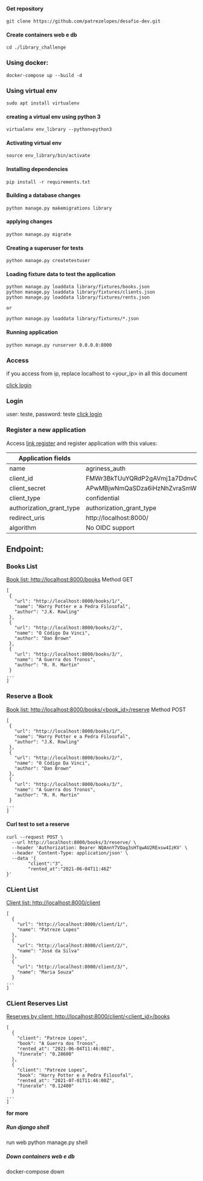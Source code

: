 #### Get repository
 ``` 
git clone https://github.com/patrezelopes/desafio-dev.git
 ``` 

#### Create containers web e db
 ``` 
cd ./library_challenge
 ``` 

### Using docker:
 ``` 
docker-compose up --build -d
 ``` 

### Using virtual env
 ``` 
sudo apt install virtualenv
 ``` 

#### creating a virtual env using python 3
 ``` 
virtualenv env_library --python=python3
 ``` 

#### Activating virtual env
 ``` 
source env_library/bin/activate
 ``` 

#### Installing dependencies
 ``` 
pip install -r requirements.txt
 ``` 

#### Building a database changes
 ``` 
python manage.py makemigrations library
 ``` 

#### applying  changes

 ``` 
python manage.py migrate
 ``` 

#### Creating a superuser for tests
 ``` 
python manage.py createtestuser
 ``` 

#### Loading fixture data to test the application
 ``` 
python manage.py loaddata library/fixtures/books.json
python manage.py loaddata library/fixtures/clients.json
python manage.py loaddata library/fixtures/rents.json

or 

python manage.py loaddata library/fixtures/*.json

 ``` 

#### Running application
 ``` 
python manage.py runserver 0.0.0.0:8000
 ``` 

### Access
if you access from ip, replace localhost to <your_ip> in all this document

[click login](http://localhost:8000)

### Login
user: teste, password: teste
[click login](http://localhost:8000/api-auth/login)


### Register a new application
Access [link register](http://localhost:8000/authenticate/applications/register/) and register application with this values:

|  Application fields|  |
| --- | --- 
| name |agriness_auth
|client_id|FMWr3BkTUuYQRdP2gAVmj1a7DdnvOGg25apiHgkb
|client_secret|APwMBjwNmQaSDza6iHzNhZvraSmWl4GYpAUdrbR0gKB2aQ675Qnd6t7zSGvrEXErfkpjThEPcyjzhl8vP5CZJ0L48T36AZVkfsrrTbYB0w9WDdpKDUKwVmzNzAoUzoKl
|client_type | confidential
|authorization_grant_type | authorization_grant_type
|redirect_uris | http://localhost:8000/
|algorithm | No OIDC support


## Endpoint:
### Books List 
[Book list: http://localhost:8000/books](http://localhost:8000/books)
Method GET
 ```
 [
  {
    "url": "http://localhost:8000/books/1/",
    "name": "Harry Potter e a Pedra Filosofal",
    "author": "J.K. Rowling"
  },
  {
    "url": "http://localhost:8000/books/2/",
    "name": "O Código Da Vinci",
    "author": "Dan Brown"
  },
  {
    "url": "http://localhost:8000/books/3/",
    "name": "A Guerra dos Tronos",
    "author": "R. R. Martin"
  }
...
]
```

### Reserve a Book
[Book list: http://localhost:8000/books/<book_id>/reserve](http://localhost:8000/books/1/reserve)
Method POST
 ```
 [
  {
    "url": "http://localhost:8000/books/1/",
    "name": "Harry Potter e a Pedra Filosofal",
    "author": "J.K. Rowling"
  },
  {
    "url": "http://localhost:8000/books/2/",
    "name": "O Código Da Vinci",
    "author": "Dan Brown"
  },
  {
    "url": "http://localhost:8000/books/3/",
    "name": "A Guerra dos Tronos",
    "author": "R. R. Martin"
  }
...
]
```

#### Curl test to set a reserve

```
curl --request POST \
  --url http://localhost:8000/books/3/reserve/ \
  --header 'Authorization: Bearer NQAnnY7VOag3sHTqwAU2RExsw4IzKV' \
  --header 'Content-Type: application/json' \
  --data '{
		"client":"3",
		"rented_at":"2021-06-04T11:46Z"
}'
```
### CLient List
[Client list: http://localhost:8000/client](http://localhost:8000/client)
```
[
  {
    "url": "http://localhost:8000/client/1/",
    "name": "Patreze Lopes"
  },
  {
    "url": "http://localhost:8000/client/2/",
    "name": "José da Silva"
  },
  {
    "url": "http://localhost:8000/client/3/",
    "name": "Maria Souza"
  }
...
]
```
### CLient Reserves List
[Reserves by client: http://localhost:8000/client/<client_id>/books](http://localhost:8000/client/1/books)
```
[
  {
    "client": "Patreze Lopes",
    "book": "A Guerra dos Tronos",
    "rented_at": "2021-06-04T11:46:00Z",
    "finerate": "0.28600"
  },
  {
    "client": "Patreze Lopes",
    "book": "Harry Potter e a Pedra Filosofal",
    "rented_at": "2021-07-01T11:46:00Z",
    "finerate": "0.12400"
  }
...
]
```


**for more**
##### Run django shell
run web python manage.py shell

##### Down containers web e db
docker-compose down
